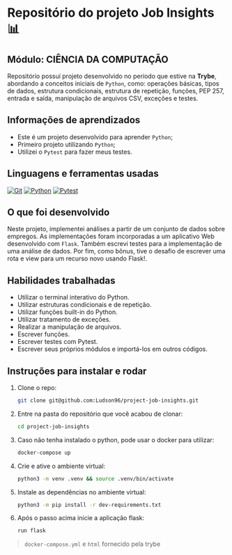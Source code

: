 # Repositório do projeto Job Insights 📊

## Módulo: CIÊNCIA DA COMPUTAÇÃO

 Repositório possuí projeto desenvolvido no período que estive na **Trybe**, abordando a conceitos iniciais de `Python`, como: operações básicas, tipos de dados, estrutura condicionais, estrutura de repetição, funções, PEP 257, entrada e saída, manipulação de arquivos CSV, exceções e testes.

## Informações de aprendizados

- Este é um projeto desenvolvido para aprender `Python`;
- Primeiro projeto utilizando `Python`;
- Utilizei o `Pytest` para fazer meus testes.

## Linguagens e ferramentas usadas

[![Git][Git-logo]][Git-url]
[![Python][Python-logo]][Python-url]
[![Pytest][Pytest-logo]][Pytest-url]

## O que foi desenvolvido

Neste projeto, implementei análises a partir de um conjunto de dados sobre empregos. As implementações foram incorporadas a um aplicativo Web desenvolvido com `Flask`. Também escrevi testes para a implementação de uma análise de dados. Por fim, como bônus, tive o desafio de escrever uma rota e view para um recurso novo usando Flask!.

## Habilidades trabalhadas

- Utilizar o terminal interativo do Python.
- Utilizar estruturas condicionais e de repetição.
- Utilizar funções built-in do Python.
- Utilizar tratamento de exceções.
- Realizar a manipulação de arquivos.
- Escrever funções.
- Escrever testes com Pytest.
- Escrever seus próprios módulos e importá-los em outros códigos.

## Instruções para instalar e rodar

1. Clone o repo:

    ```bash
    git clone git@github.com:Ludson96/project-job-insights.git
    ```

1. Entre na pasta do repositório que você acabou de clonar:

    ```bash
    cd project-job-insights
    ```

1. Caso não tenha instalado o python, pode usar o docker para utilizar:

    ```bash
    docker-compose up
    ```

1. Crie e ative o ambiente virtual:

    ```bash
    python3 -m venv .venv && source .venv/bin/activate
    ```

1. Instale as dependências no ambiente virtual:

    ```bash
    python3 -m pip install -r dev-requirements.txt
    ```

1. Após o passo acima inicie a aplicação flask:

    ```bash
    run flask
    ```

> `docker-compose.yml` e `html` fornecido pela trybe

[Git-logo]: https://img.shields.io/badge/git-%23F05033.svg?style=for-the-badge&logo=git&logoColor=white
[Git-url]: https://git-scm.com
[Python-logo]: https://img.shields.io/badge/Python-FFD43B?style=for-the-badge&logo=python&logoColor=blue
[Python-url]: https://www.python.org/
[Pytest-logo]: https://img.shields.io/badge/Pytest-0A9EDC.svg?style=for-the-badge&logo=Pytest&logoColor=white
[Pytest-url]: https://docs.pytest.org/en/7.2.x/
